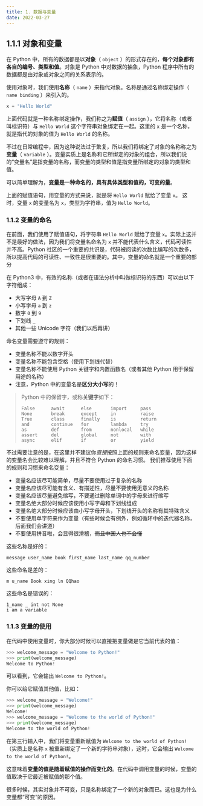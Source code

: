 ```yaml
---
title: 1. 数据与变量
date: 2022-03-27
---
```


## 1.1.1 对象和变量

在 Python 中，所有的数据都是以**对象**（ `object` ）的形式存在的，**每个对象都有各自的编号、类型和值**。对象是 Python 中对数据的抽象，Python 程序中所有的数据都是由对象或对象之间的关系表示的。

<!--more-->

使用对象时，我们使用**名称**（ `name` ）来指代对象。名称是通过名称绑定操作（ `name binding` ）来引入的。

```python Python Shell
x = "Hello World"
```

上面代码就是一种名称绑定操作，我们称之为**赋值**（ `assign` ），它将名称（或者叫标识符）与 `Hello World` 这个字符串对象绑定在一起。这里的 `x` 是一个名称，就是指代的对象的值为 `Hello World` 的名称。

不过在日常编程中，因为这种说法过于繁复，所以我们将绑定了对象的名称称之为**变量**（ `variable` ）。变量实质上是名称和它所绑定的对象的组合，所以我们说的“变量名”是指变量的名称，而变量的类型和值是指变量所绑定的对象的类型和值。

可以简单理解为，**变量是一种命名的，具有具体类型和值的，可变的量**。

上面的赋值语句，用变量的方式来说，就是将 `Hello World` 赋给了变量 `x`。
这时，变量 `x` 的变量名为 `x`，类型为字符串，值为 `Hello World`。

### 1.1.2 变量的命名

在前面，我们使用了赋值语句，将字符串 `Hello World` 赋给了变量 `x`。实际上这并不是最好的做法，因为我们将变量名命名为 `x` 并不能代表什么含义，代码可读性并不高。Python 社区的一个重要的共识是，代码被阅读的次数比编写的次数多，所以提高代码的可读性、一致性是很重要的。其中，变量的命名就是一个重要的部分

在 Python3 中，有效的名称（或者在语法分析中叫做标识符的东西）可以由以下字符组成：

- 大写字母 `A` 到 `Z`
- 小写字母 `a` 到 `z`
- 数字 `0` 到 `9`
- 下划线 `_`
- 其他一些 Unicode 字符（我们以后再讲）

命名变量需要遵守的规则：

- 变量名称不能以数字开头
- 变量名称不能包含空格（使用下划线代替）
- 变量名称不能使用 Python 关键字和内置函数名（或者其他 Python 用于保留用途的名称）
- 注意，Python 中的变量名是**区分大小写**的！

> Python 中的保留字，或称**关键字**如下：
>
> ```text
> False      await      else       import     pass
> None       break      except     in         raise
> True       class      finally    is         return
> and        continue   for        lambda     try
> as         def        from       nonlocal   while
> assert     del        global     not        with
> async      elif       if         or         yield
> ```

不过需要注意的是，在这里并不建议你*直接*按照上面的规则来命名变量，因为这样的变量名会比较难以理解，并且不符合 Python 的命名习惯。
我们推荐使用下面的规则和习惯来命名变量：

- 变量名应该尽可能简单，尽量不要使用过于复杂的名称
- 变量名应该尽可能有含义、有描述性，尽量不要使用无意义的名称
- 变量名应该尽量避免缩写，不要通过删除单词中的字母来进行缩写
- 变量名绝大部分时候应该使用小写字母和下划线组成
- 变量名绝大部分时候应该由小写字母开头，下划线开头的名称有其特殊含义
- 不要使用单字符来作为变量（有些时候会有例外，例如循环中的迭代器名称，后面我们会讲道）
- 不要使用拼音啦，会显得很滑稽，~~而且中国人也不会懂~~

这些名称是好的：

```text
message user_name book first_name last_name qq_number
```

这些命名是差的：

```text
m u_name Book xing ln QQhao
```

这些命名是错误的：

```
1_name _ int not None
i am a variable
```

### 1.1.3 变量的使用

在代码中使用变量时，你大部分时候可以直接把变量做是它当前代表的值：

```python Python Shell
>>> welcome_message = "Welcome to Python!"
>>> print(welcome_message)
Welcome to Python!
```

可以看到，它会输出 `Welcome to Python!`。

你可以给它赋值其他值，比如：

```python Python Shell
>>> welcome_message = "Welcome!"
>>> print(welcome_message)
Welcome!
>>> welcome_message = "Welcome to the world of Python!"
>>> print(welcome_message)
Welcome to the world of Python!
```

在第三行输入中，我们将变量重新赋值为 `Welcome to the world of Python!`（实质上是名称 `x` 被重新绑定了一个新的字符串对象），这时，它会输出 `Welcome to the world of Python!`。

这意味着**变量的值是随着赋值的操作而变化的**。在代码中调用变量的时候，变量的值取决于它最近被赋值的那个值。

很多时候，其实对象并不可变，只是名称绑定了一个新的对象而已。这也是为什么变量都“可变”的原因。
